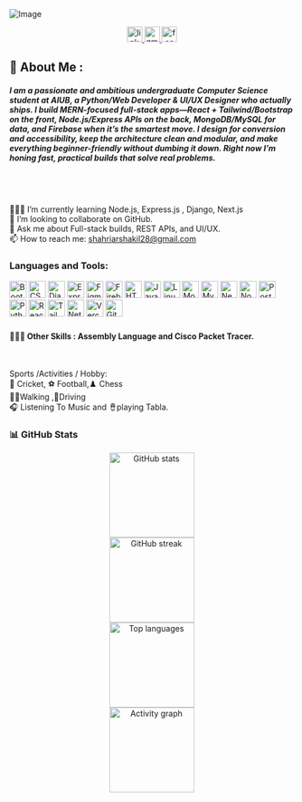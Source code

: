 ![Image](https://github.com/user-attachments/assets/105724e7-8a21-413b-97b1-093425f34609)
<div align="center">
  <a href="www.linkedin.com/in/shahriar-ibne-amin-shakil" target="_blank">
    <img src="https://img.shields.io/static/v1?message=LinkedIn&logo=linkedin&label=&color=0077B5&logoColor=white&labelColor=&style=for-the-badge" height="27" alt="linkedin logo"  />
  </a>
  <a href="https://mail.google.com/mail/u/0/#inbox" target="_blank">
    <img src="https://img.shields.io/static/v1?message=Gmail&logo=gmail&label=&color=D14836&logoColor=white&labelColor=&style=for-the-badge" height="27" alt="gmail logo"  />
  </a>
  <a href="https://www.facebook.com/shahriar.shakil.251553" target="_blank">
    <img src="https://img.shields.io/static/v1?message=Facebook&logo=facebook&label=&color=1877F2&logoColor=white&labelColor=&style=for-the-badge" height="27" alt="facebook logo"  />
  </a>
</div>
<h2 align="left">💫 About Me :</h2>

<h5 align="left">I am a passionate and ambitious undergraduate Computer Science student at AIUB, a Python/Web Developer & UI/UX Designer who actually ships. I build MERN-focused full-stack apps—React + Tailwind/Bootstrap on the front, Node.js/Express APIs on the back, MongoDB/MySQL for data, and Firebase when it’s the smartest move. I design for conversion and accessibility, keep the architecture clean and modular, and make everything beginner-friendly without dumbing it down. Right now I’m honing fast, practical builds that solve real problems.<br><br><br><br></h5>

👩🏻‍💻 I’m currently learning Node.js, Express.js , Django, Next.js<br>👯 I’m looking to collaborate on GitHub.<br>💬 Ask me about Full-stack builds, REST APIs, and UI/UX.<br>📫 How to reach me: shahriarshakil28@gmail.com



###


<h3 align="left">Languages and Tools:</h3>
<p align="left">
  <a href="https://getbootstrap.com" target="_blank" rel="noreferrer"><img src="https://skillicons.dev/icons?i=bootstrap" alt="Bootstrap" height="30" /></a>
  <a href="https://www.w3schools.com/css/" target="_blank" rel="noreferrer"><img src="https://skillicons.dev/icons?i=css" alt="CSS3" height="30" /></a>
  <a href="https://www.djangoproject.com/" target="_blank" rel="noreferrer"><img src="https://skillicons.dev/icons?i=django" alt="Django" height="30" /></a>
  <a href="https://expressjs.com" target="_blank" rel="noreferrer"><img src="https://skillicons.dev/icons?i=express" alt="Express.js" height="30" /></a>
  <a href="https://www.figma.com/" target="_blank" rel="noreferrer"><img src="https://skillicons.dev/icons?i=figma" alt="Figma" height="30" /></a>
  <a href="https://firebase.google.com/" target="_blank" rel="noreferrer"><img src="https://skillicons.dev/icons?i=firebase" alt="Firebase" height="30" /></a>
  <a href="https://www.w3.org/html/" target="_blank" rel="noreferrer"><img src="https://skillicons.dev/icons?i=html" alt="HTML5" height="30" /></a>
  <a href="https://developer.mozilla.org/en-US/docs/Web/JavaScript" target="_blank" rel="noreferrer"><img src="https://skillicons.dev/icons?i=js" alt="JavaScript" height="30" /></a>
  <a href="https://www.linux.org/" target="_blank" rel="noreferrer"><img src="https://skillicons.dev/icons?i=linux" alt="Linux" height="30" /></a>
  <a href="https://www.mongodb.com/" target="_blank" rel="noreferrer"><img src="https://skillicons.dev/icons?i=mongodb" alt="MongoDB" height="30" /></a>
  <a href="https://www.mysql.com/" target="_blank" rel="noreferrer"><img src="https://skillicons.dev/icons?i=mysql" alt="MySQL" height="30" /></a>
  <a href="https://nextjs.org/" target="_blank" rel="noreferrer"><img src="https://skillicons.dev/icons?i=nextjs" alt="Next.js" height="30" /></a>
  <a href="https://nodejs.org" target="_blank" rel="noreferrer"><img src="https://skillicons.dev/icons?i=nodejs" alt="Node.js" height="30" /></a>
  <a href="https://postman.com" target="_blank" rel="noreferrer"><img src="https://skillicons.dev/icons?i=postman" alt="Postman" height="30" /></a>
  <a href="https://www.python.org" target="_blank" rel="noreferrer"><img src="https://skillicons.dev/icons?i=python" alt="Python" height="30" /></a>
  <a href="https://reactjs.org/" target="_blank" rel="noreferrer"><img src="https://skillicons.dev/icons?i=react" alt="React" height="30" /></a>
  <a href="https://tailwindcss.com/" target="_blank" rel="noreferrer"><img src="https://skillicons.dev/icons?i=tailwind" alt="Tailwind CSS" height="30" /></a>
  <a href="https://www.netlify.com/" target="_blank" rel="noreferrer"><img src="https://skillicons.dev/icons?i=netlify" alt="Netlify" height="30" /></a>
  <a href="https://vercel.com" target="_blank" rel="noreferrer"><img src="https://skillicons.dev/icons?i=vercel" alt="Vercel" height="30" /></a>
  <a href="https://github.com" target="_blank" rel="noreferrer"><img src="https://skillicons.dev/icons?i=github" alt="GitHub" height="30" /></a>
</p>

###
<h4 align="left">👨🏽‍💻 Other Skills : Assembly Language and Cisco Packet Tracer.</h4><br>

<p align="left"> Sports /Activities / Hobby:<br>🏏 Cricket, ⚽ Football,♟️ Chess<br>🚶‍♂️Walking ,🚗Driving <br>🎧 Listening To Music and 🪘playing Tabla.</p>

###

###
### 📊 GitHub Stats

<div align="center">
  <img src="https://github-readme-stats.vercel.app/api?username=Shahriar-Shakil-Khan&theme=radical&hide_border=false&include_all_commits=false&count_private=false" alt="GitHub stats" height="150" />
  <br/>
  <img src="https://streak-stats.demolab.com?user=Shahriar-Shakil-Khan&theme=radical&hide_border=false" alt="GitHub streak" height="150" />
  <br/>
  <img src="https://github-readme-stats.vercel.app/api/top-langs/?username=Shahriar-Shakil-Khan&theme=radical&hide_border=false&include_all_commits=false&count_private=false&layout=compact" alt="Top languages" height="150" />
</div>

<div align="center">
  <img src="https://github-readme-activity-graph.vercel.app/graph?username=Shahriar-Shakil-Khan&radius=16&theme=tokyo-night&area=true&order=5" alt="Activity graph" height="150" />
</div>


###
















